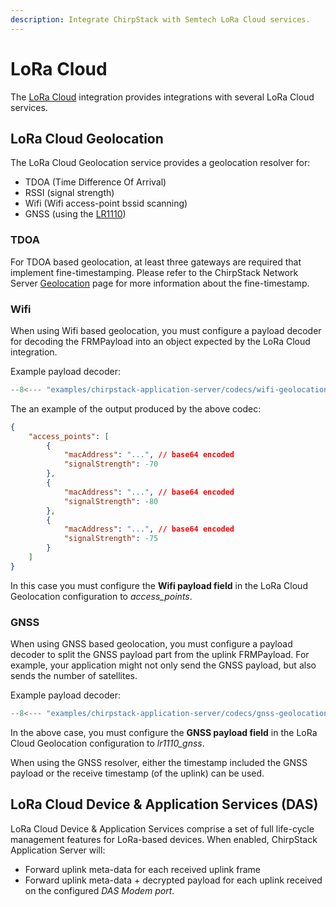 ```yaml
---
description: Integrate ChirpStack with Semtech LoRa Cloud services.
---
```


# LoRa Cloud

The [LoRa Cloud](https://www.loracloud.com/) integration provides integrations
with several LoRa Cloud services.

## LoRa Cloud Geolocation

The LoRa Cloud Geolocation service provides a geolocation resolver for:

* TDOA (Time Difference Of Arrival)
* RSSI (signal strength)
* Wifi (Wifi access-point bssid scanning)
* GNSS (using the [LR1110](https://www.semtech.com/products/wireless-rf/lora-transceivers/lr1110))

### TDOA

For TDOA based geolocation, at least three gateways are required that
implement fine-timestamping. Please refer to the ChirpStack Network Server
[Geolocation](../../network-server/features/geolocation.md) page for more
information about the fine-timestamp.

### Wifi

When using Wifi based geolocation, you must configure a payload decoder for
decoding the FRMPayload into an object expected by the LoRa Cloud integration.

Example payload decoder:

```js
--8<--- "examples/chirpstack-application-server/codecs/wifi-geolocation/decode.js"
```

The an example of the output produced by the above codec:

```json
{
	"access_points": [
		{
			"macAddress": "...", // base64 encoded
			"signalStrength": -70
		},
		{
			"macAddress": "...", // base64 encoded
			"signalStrength": -80
		},
		{
			"macAddress": "...", // base64 encoded
			"signalStrength": -75
		}
	]
}
```

In this case you must configure the **Wifi payload field** in the LoRa Cloud
Geolocation configuration to _access_points_.

### GNSS

When using GNSS based geolocation, you must configure a payload decoder to split
the GNSS payload part from the uplink FRMPayload. For example, your application
might not only send the GNSS payload, but also sends the number of satellites.

Example payload decoder:

```js
--8<--- "examples/chirpstack-application-server/codecs/gnss-geolocation/decode.js"
```

In the above case, you must configure the **GNSS payload field** in the LoRa Cloud
Geolocation configuration to _lr1110_gnss_.

When using the GNSS resolver, either the timestamp included the GNSS payload
or the receive timestamp (of the uplink) can be used.

## LoRa Cloud Device & Application Services (DAS)

LoRa Cloud Device & Application Services comprise a set of full life-cycle
management features for LoRa-based devices. When enabled, ChirpStack Application
Server will:

* Forward uplink meta-data for each received uplink frame
* Forward uplink meta-data + decrypted payload for each uplink received on the
  configured _DAS Modem port_.
